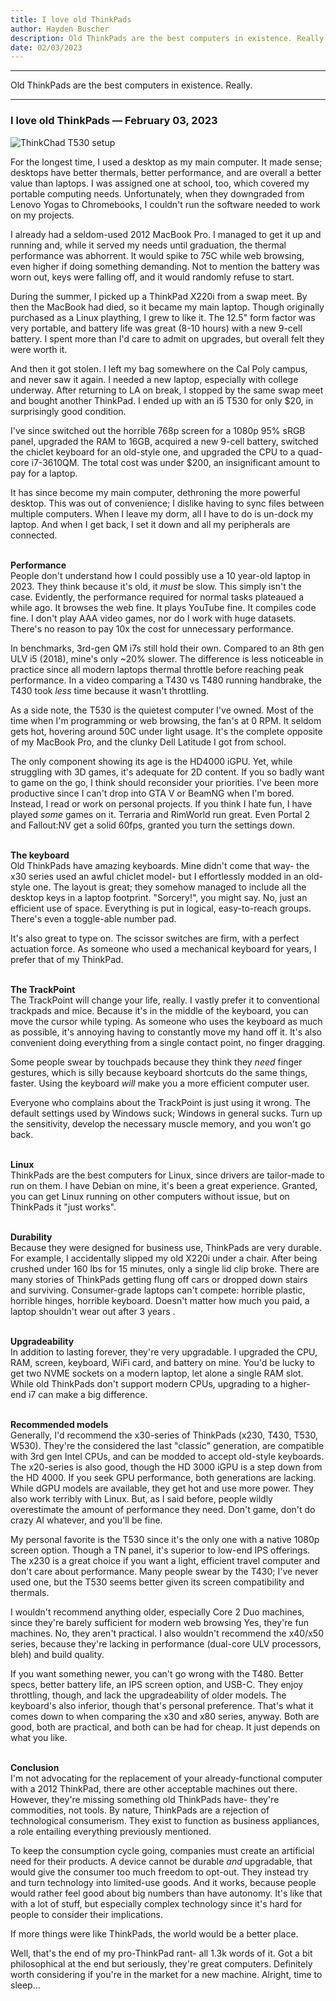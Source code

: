 ```yaml
---
title: I love old ThinkPads
author: Hayden Buscher
description: Old ThinkPads are the best computers in existence. Really.
date: 02/03/2023
---
```


<div class="border header">
<hr>
<p>Old ThinkPads are the best computers in existence. Really.
</p>
<hr>
</div>

### I love old ThinkPads — February 03, 2023

![ThinkChad T530 setup](img/thinkchad.png)

For the longest time, I used a desktop as my main computer. It made sense; desktops have better thermals, better performance, and are overall a better value than laptops. I was assigned one at school, too, which covered my portable computing needs. Unfortunately, when they downgraded from Lenovo Yogas to Chromebooks, I couldn't run the software needed to work on my projects.

I already had a seldom-used 2012 MacBook Pro. I managed to get it up and running and, while it served my needs until graduation, the thermal performance was abhorrent. It would spike to 75C while web browsing, even higher if doing something demanding. Not to mention the battery was worn out, keys were falling off, and it would randomly refuse to start.

During the summer, I picked up a ThinkPad X220i from a swap meet. By then the MacBook had died, so it became my main laptop. Though originally purchased as a Linux plaything, I grew to like it. The 12.5" form factor was very portable, and battery life was great (8-10 hours) with a new 9-cell battery. I spent more than I'd care to admit on upgrades, but overall felt they were worth it. 

And then it got stolen. I left my bag somewhere on the Cal Poly campus, and never saw it again. I needed a new laptop, especially with college underway. After returning to LA on break, I stopped by the same swap meet and bought another ThinkPad. I ended up with an i5 T530 for only $20, in surprisingly good condition. 

I've since switched out the horrible 768p screen for a 1080p 95% sRGB panel, upgraded the RAM to 16GB, acquired a new 9-cell battery, switched the chiclet keyboard for an old-style one, and upgraded the CPU to a quad-core i7-3610QM. The total cost was under $200, an insignificant amount to pay for a laptop.

It has since become my main computer, dethroning the more powerful desktop. This was out of convenience; I dislike having to sync files between multiple computers. When I leave my dorm, all I have to do is un-dock my laptop. And when I get back, I set it down and all my peripherals are connected.<br><br>

**Performance**  
People don't understand how I could possibly use a 10 year-old laptop in 2023. They think because it's old, it *must* be slow. This simply isn't the case. Evidently, the performance required for normal tasks plateaued a while ago. It browses the web fine. It plays YouTube fine. It compiles code fine. I don't play AAA video games, nor do I work with huge datasets. There's no reason to pay 10x the cost for unnecessary performance.

In benchmarks, 3rd-gen QM i7s still hold their own. Compared to an 8th gen ULV i5 (2018), mine's only ~20% slower. The difference is less noticeable in practice since all modern laptops thermal throttle before reaching peak performance. In a video comparing a T430 vs T480 running handbrake, the T430 took *less* time because it wasn't throttling.

As a side note, the T530 is the quietest computer I've owned. Most of the time when I'm programming or web browsing, the fan's at 0 RPM. It seldom gets hot, hovering around 50C under light usage. It's the complete opposite of my MacBook Pro, and the clunky Dell Latitude I got from school.

The only component showing its age is the HD4000 iGPU. Yet, while struggling with 3D games, it's adequate for 2D content. If you so badly want to game on the go, I think should reconsider your priorities. I've been more productive since I can't drop into GTA V or BeamNG when I'm bored. Instead, I read or work on personal projects. If you think I hate fun, I have played *some* games on it. Terraria and RimWorld run great. Even Portal 2 and Fallout:NV get a solid 60fps, granted you turn the settings down.<br><br>

**The keyboard**  
Old ThinkPads have amazing keyboards. Mine didn't come that way- the x30 series used an awful chiclet model- but I effortlessly modded in an old-style one. The layout is great; they somehow managed to include all the desktop keys in a laptop footprint. "Sorcery!", you might say. No, just an efficient use of space. Everything is put in logical, easy-to-reach groups. There's even a toggle-able number pad. 

It's also great to type on. The scissor switches are firm, with a perfect actuation force. As someone who used a mechanical keyboard for years, I prefer that of my ThinkPad.<br><br>

**The TrackPoint**  
The TrackPoint will change your life, really. I vastly prefer it to conventional trackpads and mice. Because it's in the middle of the keyboard, you can move the cursor while typing. As someone who uses the keyboard as much as possible, it's annoying having to constantly move my hand off it. It's also convenient doing everything from a single contact point, no finger dragging.

Some people swear by touchpads because they think they *need* finger gestures, which is silly because keyboard shortcuts do the same things, faster. Using the keyboard *will* make you a more efficient computer user.

Everyone who complains about the TrackPoint is just using it wrong. The default settings used by Windows suck; Windows in general sucks. Turn up the sensitivity, develop the necessary muscle memory, and you won't go back.<br><br>

**Linux**  
ThinkPads are the best computers for Linux, since drivers are tailor-made to run on them. I have Debian on mine, it's been a great experience. Granted, you can get Linux running on other computers without issue, but on ThinkPads it "just works".<br><br>

**Durability**  
Because they were designed for business use, ThinkPads are very durable. For example, I accidentally slipped my old X220i under a chair. After being crushed under 160 lbs for 15 minutes, only a single lid clip broke. There are many stories of ThinkPads getting flung off cars or dropped down stairs and surviving. Consumer-grade laptops can't compete: horrible plastic, horrible hinges, horrible keyboard. Doesn't matter how much you paid, a laptop shouldn't wear out after 3 years .<br><br>

**Upgradeability**  
In addition to lasting forever, they're very upgradable. I upgraded the CPU, RAM, screen, keyboard, WiFi card, and battery on mine. You'd be lucky to get two NVME sockets on a modern laptop, let alone a single RAM slot. While old ThinkPads don't support modern CPUs, upgrading to a higher-end i7 can make a big difference.<br><br>

**Recommended models**  
Generally, I'd recommend the x30-series of ThinkPads (x230, T430, T530, W530). They're the considered the last "classic" generation, are compatible with 3rd gen Intel CPUs, and can be modded to accept old-style keyboards. The x20-series is also good, though the HD 3000 iGPU is a step down from the HD 4000. If you seek GPU performance, both generations are lacking. While dGPU models are available, they get hot and use more power. They also work terribly with Linux. But, as I said before, people wildly overestimate the amount of performance they need. Don't game, don't do crazy AI whatever, and you'll be fine.

My personal favorite is the T530 since it's the only one with a native 1080p screen option. Though a TN panel, it's superior to low-end IPS offerings. The x230 is a great choice if you want a light, efficient travel computer and don't care about performance. Many people swear by the T430; I've never used one, but the T530 seems better given its screen compatibility and thermals.

I wouldn't recommend anything older, especially Core 2 Duo machines, since they're barely sufficient for modern web browsing Yes, they're fun machines. No, they aren't practical. I also wouldn't recommend the x40/x50 series, because they're lacking in performance (dual-core ULV processors, bleh) and build quality. 

If you want something newer, you can't go wrong with the T480. Better specs, better battery life, an IPS screen option, and USB-C. They enjoy throttling, though, and lack the upgradeability of older models. The keyboard's also inferior, though that's personal preference. That's what it comes down to when comparing the x30 and x80 series, anyway. Both are good, both are practical, and both can be had for cheap. It just depends on what you like.<br><br>

**Conclusion**  
I'm not advocating for the replacement of your already-functional computer with a 2012 ThinkPad, there are other acceptable machines out there. However, they're missing something old ThinkPads have- they're commodities, not tools. By nature, ThinkPads are a rejection of technological consumerism. They exist to function as business appliances, a role entailing everything previously mentioned. 

To keep the consumption cycle going, companies must create an artificial need for their products. A device cannot be durable *and* upgradable, that would give the consumer too much freedom to opt-out. They instead try and turn technology into limited-use goods. And it works, because people would rather feel good about big numbers than have autonomy. It's like that with a lot of stuff, but especially complex technology since it's hard for people to consider their implications.

If more things were like ThinkPads, the world would be a better place.

Well, that's the end of my pro-ThinkPad rant- all 1.3k words of it. Got a bit philosophical at the end but seriously, they're great computers. Definitely worth considering if you're in the market for a new machine. Alright, time to sleep...